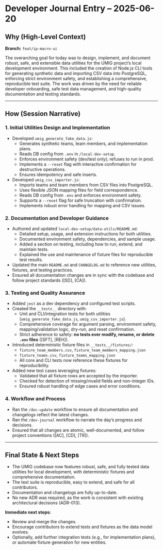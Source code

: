 # Developer Journal Entry – 2025-06-20

## Why (High-Level Context)

**Branch:** `feat/ip-macro-ui`

The overarching goal for today was to design, implement, and document robust, safe, and extensible data utilities for the UMIG project’s local development environment. This included the creation of Node.js CLI tools for generating synthetic data and importing CSV data into PostgreSQL, enforcing strict environment safety, and establishing a comprehensive, reproducible test suite. The work was driven by the need for reliable developer onboarding, safe test data management, and high-quality documentation and testing standards.

---

## How (Session Narrative)

### 1. Initial Utilities Design and Implementation

- Developed `umig_generate_fake_data.js`:
  - Generates synthetic teams, team members, and implementation plans.
  - Reads DB config from `.env` in `/local-dev-setup`.
  - Enforces environment safety (dev/test only); refuses to run in prod.
  - Implements a `--reset` flag with interactive confirmation for destructive operations.
  - Ensures idempotency and safe inserts.
- Developed `umig_csv_importer.js`:
  - Imports teams and team members from CSV files into PostgreSQL.
  - Uses flexible JSON mapping files for field correspondence.
  - Reads DB config from `.env` and enforces environment safety.
  - Supports a `--reset` flag for safe truncation with confirmation.
  - Implements robust error handling for mapping and CSV issues.

### 2. Documentation and Developer Guidance

- Authored and updated `local-dev-setup/data-utils/README.md`:
  - Detailed setup, usage, and extension instructions for both utilities.
  - Documented environment safety, dependencies, and sample usage.
  - Added a section on testing, including how to run, extend, and maintain tests.
  - Explained the use and maintenance of fixture files for reproducible test results.
- Updated the main `README.md` and `CHANGELOG.md` to reference new utilities, fixtures, and testing practices.
- Ensured all documentation changes are in sync with the codebase and follow project standards ([SD], [CA]).

### 3. Testing and Quality Assurance

- Added `jest` as a dev dependency and configured test scripts.
- Created the `__tests__` directory with:
  - Unit and CLI/integration tests for both utilities (`umig_generate_fake_data.js`, `umig_csv_importer.js`).
  - Comprehensive coverage for argument parsing, environment safety, mapping/validation logic, dry-run, and reset confirmation.
  - Strict adherence to safety: **no tests ever modify, rename, or delete `.env` files** ([SFT], [REH]).
- Introduced deterministic fixture files in `__tests__/fixtures/`:
  - `fixture_team_members.csv`, `fixture_team_members_mapping.json`
  - `fixture_teams.csv`, `fixture_teams_mapping.json`
  - All core and CLI tests now reference these fixtures for reproducibility.
- Added new test cases leveraging fixtures:
  - Validated that all fixture rows are accepted by the importer.
  - Checked for detection of missing/invalid fields and non-integer IDs.
  - Ensured robust handling of edge cases and error conditions.

### 4. Workflow and Process

- Ran the `/doc-update` workflow to ensure all documentation and changelogs reflect the latest changes.
- Ran the `/dev-journal` workflow to narrate the day’s progress and decisions.
- Ensured that all changes are atomic, well-documented, and follow project conventions ([AC], [CD], [TR]).

---

## Final State & Next Steps

- The UMIG codebase now features robust, safe, and fully tested data utilities for local development, with deterministic fixtures and comprehensive documentation.
- The test suite is reproducible, easy to extend, and safe for all contributors.
- Documentation and changelogs are fully up-to-date.
- No new ADR was required, as the work is consistent with existing architectural decisions (ADR-013).

**Immediate next steps:**

- Review and merge the changes.
- Encourage contributors to extend tests and fixtures as the data model evolves.
- Optionally, add further integration tests (e.g., for implementation plans), or automate fixture generation for new entities.
